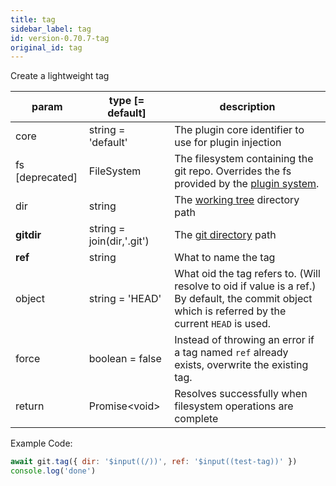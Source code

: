 ```yaml
---
title: tag
sidebar_label: tag
id: version-0.70.7-tag
original_id: tag
---
```


Create a lightweight tag

| param           | type [= default]          | description                                                                                                                                         |
| --------------- | ------------------------- | --------------------------------------------------------------------------------------------------------------------------------------------------- |
| core            | string = 'default'        | The plugin core identifier to use for plugin injection                                                                                              |
| fs [deprecated] | FileSystem                | The filesystem containing the git repo. Overrides the fs provided by the [plugin system](./plugin_fs.md).                                           |
| dir             | string                    | The [working tree](dir-vs-gitdir.md) directory path                                                                                                 |
| **gitdir**      | string = join(dir,'.git') | The [git directory](dir-vs-gitdir.md) path                                                                                                          |
| **ref**         | string                    | What to name the tag                                                                                                                                |
| object          | string = 'HEAD'           | What oid the tag refers to. (Will resolve to oid if value is a ref.) By default, the commit object which is referred by the current `HEAD` is used. |
| force           | boolean = false           | Instead of throwing an error if a tag named `ref` already exists, overwrite the existing tag.                                                       |
| return          | Promise\<void\>           | Resolves successfully when filesystem operations are complete                                                                                       |

Example Code:

```js live
await git.tag({ dir: '$input((/))', ref: '$input((test-tag))' })
console.log('done')
```

<script>
(function rewriteEditLink() {
  const el = document.querySelector('a.edit-page-link.button');
  if (el) {
    el.href = 'https://github.com/isomorphic-git/isomorphic-git/edit/master/src/commands/tag.js';
  }
})();
</script>